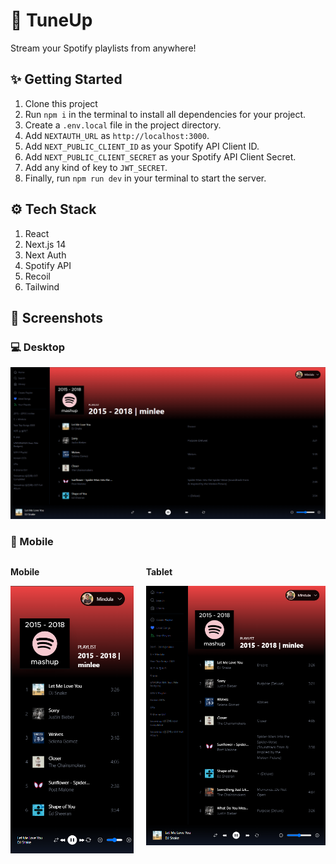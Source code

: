 # 🎵 TuneUp

Stream your Spotify playlists from anywhere!

## ✨ Getting Started

1. Clone this project
2. Run `npm i` in the terminal to install all dependencies for your project.
3. Create a `.env.local` file in the project directory.
4. Add `NEXTAUTH_URL` as `http://localhost:3000`.
5. Add `NEXT_PUBLIC_CLIENT_ID` as your Spotify API Client ID.
6. Add `NEXT_PUBLIC_CLIENT_SECRET` as your Spotify API Client Secret.
7. Add any kind of key to `JWT_SECRET`.
8. Finally, run `npm run dev` in your terminal to start the server.

## ⚙️ Tech Stack

1. React
2. Next.js 14
3. Next Auth
4. Spotify API
5. Recoil
6. Tailwind

## 📸 Screenshots

### 💻 Desktop

![Desktop](./screenshots/desktop.png)

### 📱 Mobile

<div style="display:flex;gap:20px">
<div>
<p><b>Mobile</b></p>
<img src="./screenshots/mobile.png">
</div>
<div>
<p><b>Tablet</b></p>
<img src="./screenshots/tablet.png">
</div>
</div>
